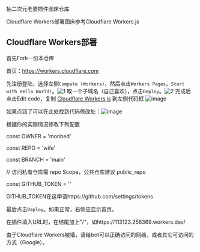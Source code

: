 抽二次元老婆插件图床仓库

Cloudflare Workers部署图床参考Cloudflare Workers.js

## Cloudflare Workers部署
首先Fork一份本仓库

首页：https://workers.cloudflare.com

先注册登陆，选择左侧`Compute (Workers)`，然后点击`Workers Pages`，`Start with Hello World!`。![1](https://github.com/user-attachments/assets/24abb9f1-2d75-4c6d-9d84-530b76366675)
取一个子域名（自己喜欢），点击`Deploy`。![2](https://github.com/user-attachments/assets/498751bd-c2ae-46ce-afab-9bbdc5925e17)
完成后点击Edit code，复制 [Cloudflare Workers.js](https://raw.githubusercontent.com/monbed/wife/refs/heads/main/Cloudflare%20Workers.js)  到左侧代码框
![image](https://github.com/user-attachments/assets/574e4c23-9f0b-4f38-8b23-e1adb9f6de35)

如果点错了可以在此处找到代码修改处：![image](https://github.com/user-attachments/assets/8c45c916-1f25-43a8-95ae-35ab9811b81b)


根据你的实际情况修改下列配置

const OWNER        = 'monbed'

const REPO         = 'wife'

const BRANCH       = 'main'

// 访问私有仓库需 repo Scope，公共仓库建议 public_repo

const GITHUB_TOKEN = '' 


GITHUB_TOKEN在这申请https://github.com/settings/tokens

最后点击`Deploy`。如果正常，右侧应显示首页。

在插件填入URL时，在结尾加上"/"，如https://113123.258369.workers.dev/


由于Cloudflare Workers被墙，请给bot可以正确访问的网络，或者其它可访问的方式（Google）。
